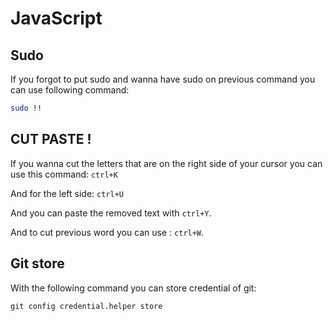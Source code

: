 JavaScript
========================
## Sudo
If you forgot to put sudo and wanna have sudo on previous command you can use following command:
~~~bash
sudo !!
~~~

## CUT PASTE !
If you wanna cut the letters that are on the right side of your cursor you can use this command: ```ctrl+K```

And for the left side: ```ctrl+U```

And you can paste the removed text with ```ctrl+Y```.

And to cut previous word you can use : ```ctrl+W```.


## Git store
With the following command you can store credential of git:
~~~shell
git config credential.helper store
~~~